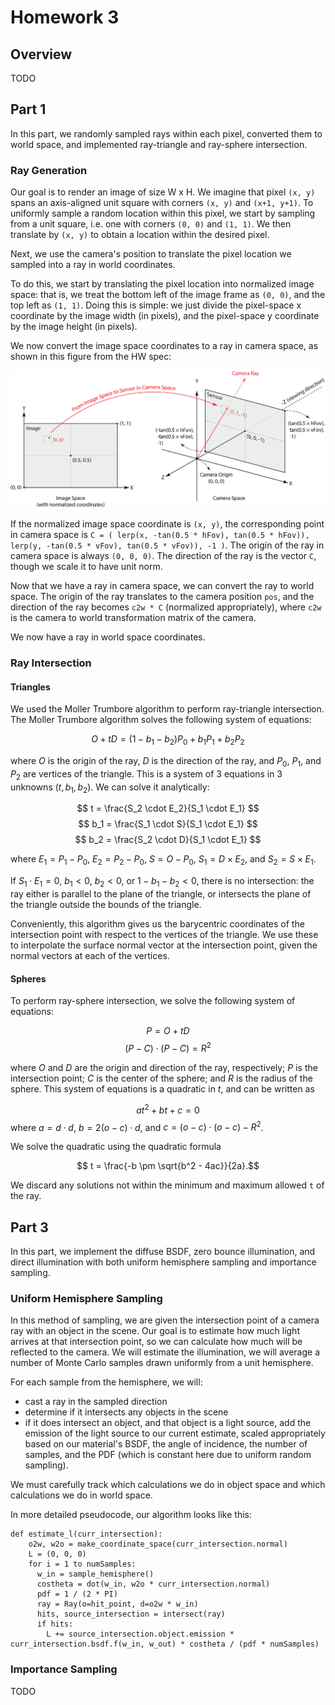 # Homework 3

## Overview

TODO

## Part 1

In this part, we randomly sampled rays within each pixel, converted them to world space,
and implemented ray-triangle and ray-sphere intersection.

### Ray Generation

Our goal is to render an image of size W x H.
We imagine that pixel `(x, y)` spans an axis-aligned unit square with corners `(x, y)`
and `(x+1, y+1)`.
To uniformly sample a random location within this pixel, we start by sampling from a unit square,
i.e. one with corners `(0, 0)` and `(1, 1)`. We then translate by `(x, y)` to obtain a location within
the desired pixel.

Next, we use the camera's position to translate the pixel location we sampled into
a ray in world coordinates.

To do this, we start by translating the pixel location into normalized image space: that is,
we treat the bottom left of the image frame as `(0, 0)`, and the top left as `(1, 1)`.
Doing this is simple: we just divide the pixel-space x coordinate by the image width (in pixels),
and the pixel-space y coordinate by the image height (in pixels).

We now convert the image space coordinates to a ray in camera space,
as shown in this figure from the HW spec:

![](./images/camerarays.png)

If the normalized image space coordinate is `(x, y)`, the corresponding point
in camera space is `C = ( lerp(x, -tan(0.5 * hFov), tan(0.5 * hFov)), lerp(y, -tan(0.5 * vFov), tan(0.5 * vFov)), -1 )`.
The origin of the ray in camera space is always `(0, 0, 0)`. The direction of the ray is the vector `C`,
though we scale it to have unit norm.

Now that we have a ray in camera space, we can convert the ray to world space.
The origin of the ray translates to the camera position `pos`, and the direction of the ray
becomes `c2w * C` (normalized appropriately), where `c2w` is the camera to world transformation matrix of the camera.

We now have a ray in world space coordinates.

### Ray Intersection

#### Triangles

We used the Moller Trumbore algorithm to perform ray-triangle intersection.
The Moller Trumbore algorithm solves the following system of equations:

$$ O + tD = (1 - b_1 - b_2) P_0 + b_1 P_1 + b_2 P_2 $$

where $O$ is the origin of the ray, $D$ is the direction of the ray, and $P_0$, $P_1$, and $P_2$ are vertices of the triangle.
This is a system of 3 equations in 3 unknowns ($t, b_1, b_2$).
We can solve it analytically:

$$ t = \frac{S_2 \cdot E_2}{S_1 \cdot E_1} $$
$$ b_1 = \frac{S_1 \cdot S}{S_1 \cdot E_1} $$
$$ b_2 = \frac{S_2 \cdot D}{S_1 \cdot E_1} $$

where $E_1 = P_1 - P_0$, $E_2 = P_2 - P_0$, $S = O - P_0$, $S_1 = D \times E_2$, and $S_2 = S \times E_1$.

If $S_1 \cdot E_1 = 0$, $b_1 < 0$, $b_2 < 0$, or $1 - b_1 - b_2 < 0$, there is no intersection:
the ray either is parallel to the plane of the triangle, or intersects the plane of the triangle
outside the bounds of the triangle.

Conveniently, this algorithm gives us the barycentric coordinates of the intersection point
with respect to the vertices of the triangle. We use these to interpolate the surface normal vector
at the intersection point, given the normal vectors at each of the vertices.

#### Spheres

To perform ray-sphere intersection, we solve the following system of equations:

$$ P = O + t D$$
$$ (P - C) \cdot (P - C) = R^2 $$

where $O$ and $D$ are the origin and direction of the ray, respectively;
$P$ is the intersection point; $C$ is the center of the sphere; and $R$ is the radius of the sphere.
This system of equations is a quadratic in $t$, and can be written as

$$ a t^2 + bt + c = 0 $$
where $a = d \cdot d$, $b = 2 (o - c) \cdot d$, and $c = (o - c) \cdot (o - c) - R^2$.

We solve the quadratic using the quadratic formula

$$ t = \frac{-b \pm \sqrt{b^2 - 4ac}}{2a}.$$

We discard any solutions not within the minimum and maximum allowed `t` of the ray.

## Part 3

In this part, we implement the diffuse BSDF, zero bounce illumination,
and direct illumination with both uniform hemisphere sampling and importance sampling.

### Uniform Hemisphere Sampling

In this method of sampling, we are given the intersection point of a camera ray
with an object in the scene. Our goal is to estimate how much light arrives
at that intersection point, so we can calculate how much will be reflected to the camera.
We will estimate the illumination, we will average a number of Monte Carlo samples drawn uniformly
from a unit hemisphere.

For each sample from the hemisphere, we will:
* cast a ray in the sampled direction
* determine if it intersects any objects in the scene
* if it does intersect an object, and that object is a light source,
  add the emission of the light source to our current estimate,
  scaled appropriately based on our material's BSDF, the angle of incidence,
  the number of samples, and the PDF (which is constant here due to uniform random sampling).

We must carefully track which calculations we do in object space and which calculations we do in
world space.

In more detailed pseudocode, our algorithm looks like this:

```
def estimate_l(curr_intersection):
    o2w, w2o = make_coordinate_space(curr_intersection.normal)
    L = (0, 0, 0)
    for i = 1 to numSamples:
      w_in = sample_hemisphere()
      costheta = dot(w_in, w2o * curr_intersection.normal)
      pdf = 1 / (2 * PI)
      ray = Ray(o=hit_point, d=o2w * w_in)
      hits, source_intersection = intersect(ray)
      if hits:
        L += source_intersection.object.emission * curr_intersection.bsdf.f(w_in, w_out) * costheta / (pdf * numSamples)
```

### Importance Sampling

TODO
